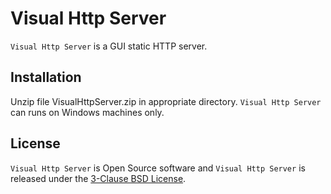 # Visual Http Server

`Visual Http Server` is a GUI static HTTP server.

## Installation

Unzip file VisualHttpServer.zip in appropriate directory.
`Visual Http Server` can runs on Windows machines only.

## License

`Visual Http Server` is Open Source software and `Visual Http Server` is released under the [3-Clause BSD License](https://raw.githubusercontent.com/AlexeyPogrebnikov/VisualHttpServer/master/LICENSE.txt).
